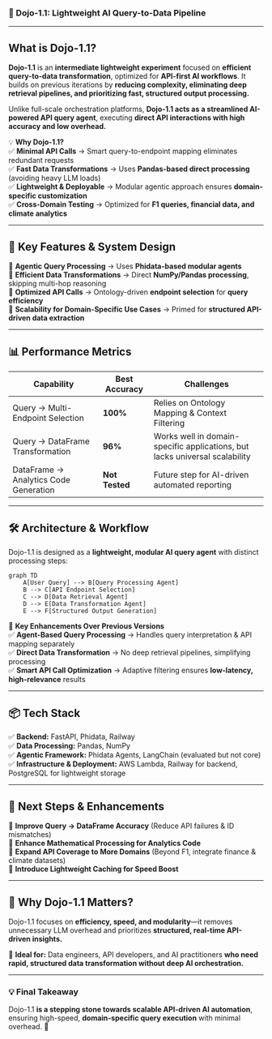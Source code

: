 ### **🚀 Dojo-1.1: Lightweight AI Query-to-Data Pipeline**  

---

## **What is Dojo-1.1?**  
**Dojo-1.1** is an **intermediate lightweight experiment** focused on **efficient query-to-data transformation**, optimized for **API-first AI workflows**. It builds on previous iterations by **reducing complexity, eliminating deep retrieval pipelines, and prioritizing fast, structured output processing.**  

Unlike full-scale orchestration platforms, **Dojo-1.1 acts as a streamlined AI-powered API query agent**, executing **direct API interactions with high accuracy and low overhead.**  

💡 **Why Dojo-1.1?**  
✅ **Minimal API Calls** → Smart query-to-endpoint mapping eliminates redundant requests  
✅ **Fast Data Transformations** → Uses **Pandas-based direct processing** (avoiding heavy LLM loads)  
✅ **Lightweight & Deployable** → Modular agentic approach ensures **domain-specific customization**  
✅ **Cross-Domain Testing** → Optimized for **F1 queries, financial data, and climate analytics**  

---

## **🔹 Key Features & System Design**  

🚀 **Agentic Query Processing** → Uses **Phidata-based modular agents**  
🚀 **Efficient Data Transformations** → Direct **NumPy/Pandas processing**, skipping multi-hop reasoning  
🚀 **Optimized API Calls** → Ontology-driven **endpoint selection** for **query efficiency**  
🚀 **Scalability for Domain-Specific Use Cases** → Primed for **structured API-driven data extraction**  

---

## **📊 Performance Metrics**  

| **Capability** | **Best Accuracy** | **Challenges** |
|---------------|------------------|---------------|
| Query → Multi-Endpoint Selection | **100%** | Relies on Ontology Mapping & Context Filtering |
| Query → DataFrame Transformation | **96%** | Works well in domain-specific applications, but lacks universal scalability |
| DataFrame → Analytics Code Generation | **Not Tested** | Future step for AI-driven automated reporting |

---

## **🛠️ Architecture & Workflow**  

Dojo-1.1 is designed as a **lightweight, modular AI query agent** with distinct processing steps:  

```mermaid
graph TD
    A[User Query] --> B[Query Processing Agent]
    B --> C[API Endpoint Selection]
    C --> D[Data Retrieval Agent]
    D --> E[Data Transformation Agent]
    E --> F[Structured Output Generation]
```

🚀 **Key Enhancements Over Previous Versions**  
✅ **Agent-Based Query Processing** → Handles query interpretation & API mapping separately  
✅ **Direct Data Transformation** → No deep retrieval pipelines, simplifying processing  
✅ **Smart API Call Optimization** → Adaptive filtering ensures **low-latency, high-relevance** results  

---

## **📦 Tech Stack**  

✅ **Backend:** FastAPI, Phidata, Railway  
✅ **Data Processing:** Pandas, NumPy  
✅ **Agentic Framework:** Phidata Agents, LangChain (evaluated but not core)  
✅ **Infrastructure & Deployment:** AWS Lambda, Railway for backend, PostgreSQL for lightweight storage  

---

## **🔮 Next Steps & Enhancements**  

🔹 **Improve Query → DataFrame Accuracy** (Reduce API failures & ID mismatches)  
🔹 **Enhance Mathematical Processing for Analytics Code**  
🔹 **Expand API Coverage to More Domains** (Beyond F1, integrate finance & climate datasets)  
🔹 **Introduce Lightweight Caching for Speed Boost**  

---

## **📌 Why Dojo-1.1 Matters?**  
Dojo-1.1 focuses on **efficiency, speed, and modularity**—it removes unnecessary LLM overhead and prioritizes **structured, real-time API-driven insights.**  

📌 **Ideal for:** Data engineers, API developers, and AI practitioners **who need rapid, structured data transformation without deep AI orchestration.**  

---

### **💡 Final Takeaway**  
Dojo-1.1 **is a stepping stone towards scalable API-driven AI automation**, ensuring high-speed, **domain-specific query execution** with minimal overhead. 🚀  
